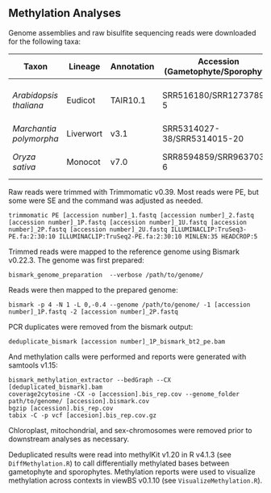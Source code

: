 ## Methylation Analyses

Genome assemblies and raw bisulfite sequencing reads were downloaded for the following taxa: 

| Taxon                    | Lineage   | Annotation     | Accession (Gametophyte/Sporophyte) |References                             | 
| ------------------------ | --------- | -------------- |----------------------------------- | --------------------------------------|
| <i>Arabidopsis thaliana  | Eudicot   | TAIR10.1       | SRR516180/SRR12737894-5            | Hsieh et al. 2016, Halter et al. 2021 |
| <i>Marchantia polymorpha | Liverwort | v3.1           | SRR5314027-38/SRR5314015-20        | Schmid et al. 2018                    |
| <i>Oryza sativa          | Monocot   | v7.0           | SRR8594859/SRR9637033-6            | Kim et al. 2019, Cui et al. 2021      |
  
Raw reads were trimmed with Trimmomatic v0.39. Most reads were PE, but some were SE and the command was adjusted as needed. 
```
trimmomatic PE [accession number]_1.fastq [accession number]_2.fastq [accession number]_1P.fastq [accession number]_1U.fastq [accession number]_2P.fastq [accession number]_2U.fastq ILLUMINACLIP:TruSeq3-PE.fa:2:30:10 ILLUMINACLIP:TruSeq2-PE.fa:2:30:10 MINLEN:35 HEADCROP:5
```
  
Trimmed reads were mapped to the reference genome using Bismark v0.22.3. The genome was first prepared: 
```
bismark_genome_preparation  --verbose /path/to/genome/
```
Reads were then mapped to the prepared genome: 
```
bismark -p 4 -N 1 -L 0,-0.4 --genome /path/to/genome/ -1 [accession number]_1P.fastq -2 [accession number]_2P.fastq 
```
PCR duplicates were removed from the bismark output: 
```
deduplicate_bismark [accession number]_1P_bismark_bt2_pe.bam
```
And methylation calls were performed and reports were generated with samtools v1.15: 
```
bismark_methylation_extractor --bedGraph --CX [deduplicated_bismark].bam
coverage2cytosine -CX -o [accession].bis_rep.cov --genome_folder path/to/genome/ [accession].bismark.cov
bgzip [accession].bis_rep.cov
tabix -C -p vcf [accesion].bis_rep.cov.gz
```
Chloroplast, mitochondrial, and sex-chromosomes were removed prior to downstream analyses as necessary. 

Deduplicated results were read into methylKit v1.20 in R v4.1.3 (see `DiffMethylation.R`) to call differentially methylated bases between gametophyte and sporophytes. 
Methylation reports were used to visualize methylation across contexts in viewBS v0.1.10 (see `VisualizeMethylation.R`). 
